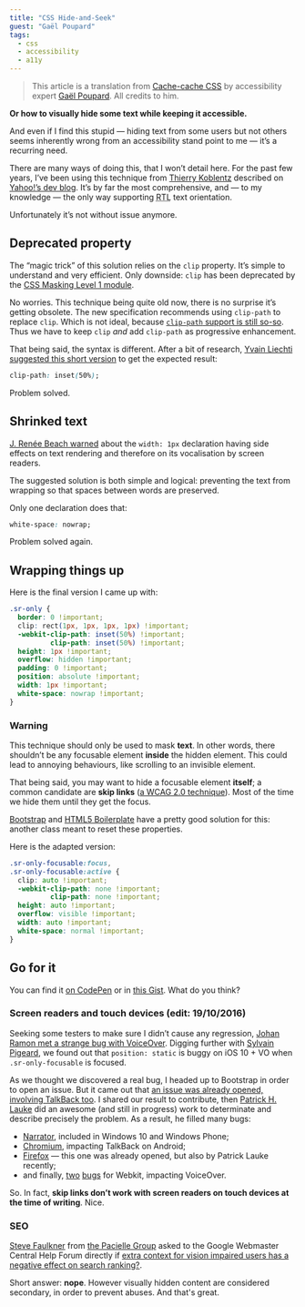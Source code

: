 ```yaml
---
title: "CSS Hide-and-Seek"
guest: "Gaël Poupard"
tags:
  - css
  - accessibility
  - a11y
---
```


> This article is a translation from [Cache-cache CSS](http://www.ffoodd.fr/cache-cache-css/) by accessibility expert [Gaël Poupard](https://twitter.com/ffoodd_fr). All credits to him.

**Or how to visually hide some text while keeping it accessible.**

And even if I find this stupid — hiding text from some users but not others seems inherently wrong from an accessibility stand point to me — it’s a recurring need.

There are many ways of doing this, that I won’t detail here. For the past few years, I’ve been using this technique from [Thierry Koblentz](https://twitter.com/thierrykoblentz) described on [Yahoo!’s dev blog](https://developer.yahoo.com/blogs/ydn/clip-hidden-content-better-accessibility-53456.html). It’s by far the most comprehensive, and — to my knowledge — the only way supporting <abbr title="Right To Left">RTL</abbr> text orientation.

Unfortunately it’s not without issue anymore.

## Deprecated property

The “magic trick” of this solution relies on the `clip` property. It’s simple to understand and very efficient. Only downside: `clip` has been deprecated by the [CSS Masking Level 1 module](https://www.w3.org/TR/css-masking-1/).

No worries. This technique being quite old now, there is no surprise it’s getting obsolete. The new specification recommends using `clip-path` to replace `clip`. Which is not ideal, because [`clip-path` support is still so-so](http://caniuse.com/#feat=css-clip-path). Thus we have to keep `clip` *and* add `clip-path` as progressive enhancement.

That being said, the syntax is different. After a bit of research, [Yvain Liechti suggested this short version](https://twitter.com/ryuran78/status/778943389819604992) to get the expected result:

```css
clip-path: inset(50%);
```

Problem solved.

## Shrinked text

[J. Renée Beach warned](https://medium.com/@jessebeach/beware-smushed-off-screen-accessible-text-5952a4c2cbfe) about the `width: 1px` declaration having side effects on text rendering and therefore on its vocalisation by screen readers. 

The suggested solution is both simple and logical: preventing the text from wrapping so that spaces between words are preserved.

Only one declaration does that:

```css
white-space: nowrap;
```

Problem solved again.

## Wrapping things up

Here is the final version I came up with:

```css  
.sr-only {
  border: 0 !important;
  clip: rect(1px, 1px, 1px, 1px) !important;
  -webkit-clip-path: inset(50%) !important;
          clip-path: inset(50%) !important;
  height: 1px !important;
  overflow: hidden !important;
  padding: 0 !important;
  position: absolute !important;
  width: 1px !important;
  white-space: nowrap !important;
}
```

### Warning

This technique should only be used to mask **text**. In other words, there shouldn’t be any focusable element **inside** the hidden element. This could lead to annoying behaviours, like scrolling to an invisible element.

That being said, you may want to hide a focusable element **itself**; a common candidate are **skip links** ([a WCAG 2.0 technique](https://www.w3.org/TR/2013/NOTE-WCAG20-TECHS-20130905/G1)). Most of the time we hide them until they get the focus.

[Bootstrap](https://github.com/twbs/bootstrap/blob/cf5d94f6d5685c371dcb157af74a3c6b14ec8d8e/scss/mixins/_screen-reader.scss) and [HTML5 Boilerplate](https://github.com/h5bp/html5-boilerplate/blob/a2356c1cbfc560c2b140d4ab507c2a4fdc9f58f0/src/css/main.css#L119) have a pretty good solution for this: another class meant to reset these properties.

Here is the adapted version:

```css
.sr-only-focusable:focus,
.sr-only-focusable:active {
  clip: auto !important;
  -webkit-clip-path: none !important;
          clip-path: none !important;
  height: auto !important;
  overflow: visible !important;
  width: auto !important;
  white-space: normal !important;
}
```

## Go for it
  
You can find it [on CodePen](http://codepen.io/ffoodd/pen/gwKZyq?editors=1100#) or in [this Gist](https://gist.github.com/ffoodd/000b59f431e3e64e4ce1a24d5bb36034). What do you think?

### Screen readers and touch devices (edit: 19/10/2016)

Seeking some testers to make sure I didn’t cause any regression, [Johan Ramon met a strange bug with VoiceOver](https://twitter.com/johan_ramon/status/788372720224526336). Digging further with [Sylvain Pigeard](https://github.com/PigeardSylvain), we found out that `position: static` is buggy on iOS 10 + VO when `.sr-only-focusable` is focused.

As we thought we discovered a real bug, I headed up to Bootstrap in order to open an issue. But it came out that [an issue was already opened, involving TalkBack too](https://github.com/twbs/bootstrap/issues/20732). I shared our result to contribute, then [Patrick H. Lauke](https://twitter.com/patrick_h_lauke) did an awesome (and still in progress) work to determinate and describe precisely the problem. As a result, he filled many bugs:

* [Narrator](https://microsoftaccessibility.uservoice.com/forums/307429-microsoft-accessibility-feedback/suggestions/16717318-focusable-elements-should-fire-focus-event-recei), included in Windows 10 and Windows Phone;
* [Chromium](https://bugs.chromium.org/p/chromium/issues/detail?id=657157), impacting TalkBack on Android;
* [Firefox](https://bugzilla.mozilla.org/show_bug.cgi?id=1000082) — this one was already opened, but also by Patrick Lauke recently;
* and finally, [two](https://bugs.webkit.org/show_bug.cgi?id=116046 "First webkit bug") [bugs](https://bugs.webkit.org/show_bug.cgi?id=163658 "Second webkit bug") for Webkit, impacting VoiceOver.

So. In fact, **skip links don’t work with screen readers on touch devices at the time of writing**. Nice.

### SEO

[Steve Faulkner](https://twitter.com/stevefaulkner) from [the Pacielle Group](https://www.paciellogroup.com/blog/) asked to the Google Webmaster Central Help Forum directly if [extra context for vision impaired users has a negative effect on search ranking?](https://productforums.google.com/forum/#!msg/webmasters/YJcZUhtMIE4/XkOEzVakBAAJ).

Short answer: **nope**. However visually hidden content are considered secondary, in order to prevent abuses. And that's great.
